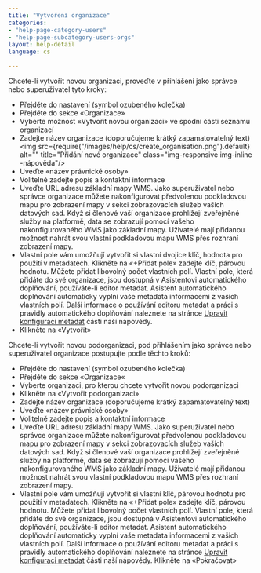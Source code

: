 ```yaml
---
title: "Vytvoření organizace"
categories:
- "help-page-category-users"
- "help-page-subcategory-users-orgs"
layout: help-detail
language: cs

---
```


Chcete-li vytvořit novou organizaci, proveďte v přihlášení jako správce nebo superuživatel tyto kroky:

*   Přejděte do nastavení (symbol ozubeného kolečka)
*   Přejděte do sekce &laquo;Organizace&raquo;
*   Vyberte možnost &laquo;Vytvořit novou organizaci&raquo; ve spodní části seznamu organizací
*   Zadejte název organizace (doporučujeme krátký zapamatovatelný text)<img src={require("/images/help/cs/create_organisation.png").default} alt="" title="Přidání nové organizace" class="img-responsive img-inline -nápověda"/>
* 	Uveďte &laquo;název právnické osoby&raquo;
*   Volitelně zadejte popis a kontaktní informace
*   Uveďte URL adresu základní mapy WMS. Jako superuživatel nebo správce organizace můžete nakonfigurovat předvolenou podkladovou mapu pro zobrazení mapy v sekci zobrazovacích služeb vašich datových sad. Když si členové vaší organizace prohlížejí zveřejněné služby na platformě, data se zobrazují pomocí vašeho nakonfigurovaného WMS jako základní mapy. Uživatelé mají přidanou možnost nahrát svou vlastní podkladovou mapu WMS přes rozhraní zobrazení mapy.
*   Vlastní pole vám umožňují vytvořit si vlastní dvojice klíč, hodnota pro použití v metadatech. Klikněte na &laquo;+Přidat pole&raquo; zadejte klíč, párovou hodnotu. Můžete přidat libovolný počet vlastních polí. Vlastní pole, která přidáte do své organizace, jsou dostupná v Asistentovi automatického doplňování, používáte-li editor metadat. Asistent automatického doplňování automaticky vyplní vaše metadata informacemi z vašich vlastních polí. Další informace o používání editoru metadat a práci s pravidly automatického doplňování naleznete na stránce [Upravit konfiguraci metadat](../../setup-hc/edit-metadata-config/2015-02-10-theme-edit-metadata.md) části naší nápovědy.
* Klikněte na &laquo;Vytvořit&raquo;

Chcete-li vytvořit novou podorganizaci, pod přihlášením jako správce nebo superuživatel organizace postupujte podle těchto kroků:

* 	Přejděte do nastavení (symbol ozubeného kolečka)
*   Přejděte do sekce &laquo;Organizace&laquo;
*   Vyberte organizaci, pro kterou chcete vytvořit novou podorganizaci
*   Klikněte na &laquo;Vytvořit podorganizaci&raquo;
*   Zadejte název organizace (doporučujeme krátký zapamatovatelný text)
*   Uveďte &laquo;název právnické osoby&raquo;
*   Volitelně zadejte popis a kontaktní informace
*   Uveďte URL adresu základní mapy WMS. Jako superuživatel nebo správce organizace můžete nakonfigurovat předvolenou podkladovou mapu pro zobrazení mapy v sekci zobrazovacích služeb vašich datových sad. Když si členové vaší organizace prohlížejí zveřejněné služby na platformě, data se zobrazují pomocí vašeho nakonfigurovaného WMS jako základní mapy. Uživatelé mají přidanou možnost nahrát svou vlastní podkladovou mapu WMS přes rozhraní zobrazení mapy.
*   Vlastní pole vám umožňují vytvořit si vlastní klíč, párovou hodnotu pro použití v metadatech. Klikněte na &laquo;+Přidat pole&raquo; zadejte klíč, párovou hodnotu. Můžete přidat libovolný počet vlastních polí. Vlastní pole, která přidáte do své organizace, jsou dostupná v Asistentovi automatického doplňování, používáte-li editor metadat. Asistent automatického doplňování automaticky vyplní vaše metadata informacemi z vašich vlastních polí. Další informace o používání editoru metadat a práci s pravidly automatického doplňování naleznete na stránce [Upravit konfiguraci metadat](../../setup-hc/edit-metadata-config/2015-02-10-theme-edit-metadata.md) části naší nápovědy.
Klikněte na &laquo;Pokračovat&raquo;
